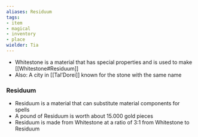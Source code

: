 ```yaml
---
aliases: Residuum
tags: 
- item
- magical
- inventory
- place
wielder: Tia
---
```


- Whitestone is a material that has special properties and is used to make [[Whitestone#Residuum]]
- Also: A city in [[Tal’Dorei]] known for the stone with the same name 


### Residuum 
* Residuum is a material that can substitute material components for spells
* A pound of Residuum is worth about 15.000 gold pieces
* Residuum is made from Whitestone at a ratio of 3:1 from Whitestone to Residuum

